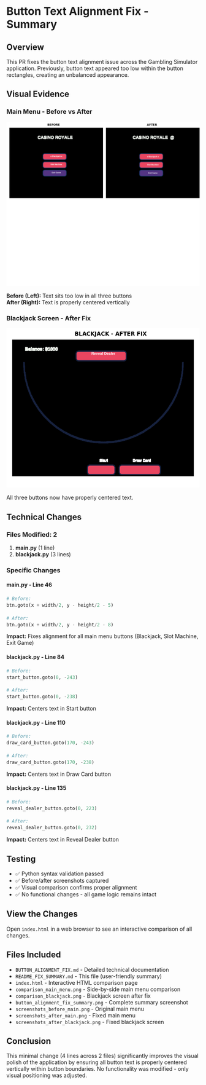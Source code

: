 # Button Text Alignment Fix - Summary

## Overview
This PR fixes the button text alignment issue across the Gambling Simulator application. Previously, button text appeared too low within the button rectangles, creating an unbalanced appearance.

## Visual Evidence

### Main Menu - Before vs After
![Main Menu Comparison](comparison_main_menu.png)

**Before (Left):** Text sits too low in all three buttons  
**After (Right):** Text is properly centered vertically

### Blackjack Screen - After Fix
![Blackjack After](comparison_blackjack.png)

All three buttons now have properly centered text.

## Technical Changes

### Files Modified: 2
1. **main.py** (1 line)
2. **blackjack.py** (3 lines)

### Specific Changes

#### main.py - Line 46
```python
# Before:
btn.goto(x + width/2, y - height/2 - 5)

# After:
btn.goto(x + width/2, y - height/2 - 8)
```
**Impact:** Fixes alignment for all main menu buttons (Blackjack, Slot Machine, Exit Game)

#### blackjack.py - Line 84
```python
# Before:
start_button.goto(0, -243)

# After:
start_button.goto(0, -238)
```
**Impact:** Centers text in Start button

#### blackjack.py - Line 110
```python
# Before:
draw_card_button.goto(170, -243)

# After:
draw_card_button.goto(170, -238)
```
**Impact:** Centers text in Draw Card button

#### blackjack.py - Line 135
```python
# Before:
reveal_dealer_button.goto(0, 223)

# After:
reveal_dealer_button.goto(0, 232)
```
**Impact:** Centers text in Reveal Dealer button

## Testing
- ✅ Python syntax validation passed
- ✅ Before/after screenshots captured
- ✅ Visual comparison confirms proper alignment
- ✅ No functional changes - all game logic remains intact

## View the Changes
Open `index.html` in a web browser to see an interactive comparison of all changes.

## Files Included
- `BUTTON_ALIGNMENT_FIX.md` - Detailed technical documentation
- `README_FIX_SUMMARY.md` - This file (user-friendly summary)
- `index.html` - Interactive HTML comparison page
- `comparison_main_menu.png` - Side-by-side main menu comparison
- `comparison_blackjack.png` - Blackjack screen after fix
- `button_alignment_fix_summary.png` - Complete summary screenshot
- `screenshots_before_main.png` - Original main menu
- `screenshots_after_main.png` - Fixed main menu
- `screenshots_after_blackjack.png` - Fixed blackjack screen

## Conclusion
This minimal change (4 lines across 2 files) significantly improves the visual polish of the application by ensuring all button text is properly centered vertically within button boundaries. No functionality was modified - only visual positioning was adjusted.
